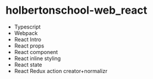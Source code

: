 # holbertonschool-web_react
- Typescript
- Webpack
- React Intro
- React props
- React component
- React inline styling
- React state
- React Redux action creator+normalizr